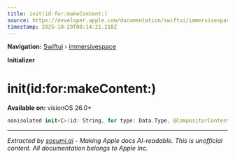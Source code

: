 ```yaml
---
title: init(id:for:makeContent:)
source: https://developer.apple.com/documentation/swiftui/immersivespace/init(id:for:makecontent:)
timestamp: 2025-10-29T00:14:21.210Z
---
```


**Navigation:** [Swiftui](/documentation/swiftui) › [immersivespace](/documentation/swiftui/immersivespace)

**Initializer**

# init(id:for:makeContent:)

**Available on:** visionOS 26.0+

```swift
nonisolated init<C>(id: String, for type: Data.Type, @CompositorContentBuilder makeContent: @escaping (Binding<Data?>) -> C) where Content == CompositorContentBuilder.Content<C>, C : CompositorContent
```

---

*Extracted by [sosumi.ai](https://sosumi.ai) - Making Apple docs AI-readable.*
*This is unofficial content. All documentation belongs to Apple Inc.*
